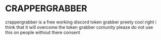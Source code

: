 # CRAPPERGRABBER
crappergrabber is a free working discord token grabber preety cool right 
i think that it will overcome the token grabber comunity pleaze do not use this on people without there consent
